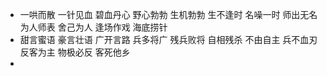 * 一哄而散 一针见血 碧血丹心 野心勃勃 生机勃勃 生不逢时 名噪一时 师出无名 为人师表 舍己为人 逢场作戏 海底捞针
* 甜言蜜语 豪言壮语 广开言路 兵多将广 残兵败将 自相残杀 不由自主 兵不血刃 反客为主 物极必反 客死他乡
* 

